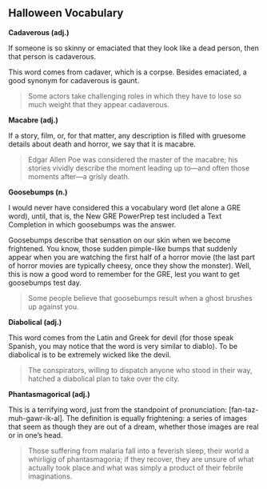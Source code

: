 ## Halloween Vocabulary

**Cadaverous (adj.)**

If someone is so skinny or emaciated that they look like a dead person, then that person is cadaverous.

This word comes from cadaver, which is a corpse. Besides emaciated, a good synonym for cadaverous is gaunt.

> Some actors take challenging roles in which they have to lose so much weight that they appear cadaverous.

**Macabre (adj.)**

If a story, film, or, for that matter, any description is filled with gruesome details about death and horror, we say that it is macabre.

> Edgar Allen Poe was considered the master of the macabre; his stories vividly describe the moment leading up to—and often those moments after—a grisly death.

**Goosebumps (n.)**

I would never have considered this a vocabulary word (let alone a GRE word), until, that is, the New GRE PowerPrep test included a Text Completion in which goosebumps was the answer.

Goosebumps describe that sensation on our skin when we become frightened. You know, those sudden pimple-like bumps that suddenly appear when you are watching the first half of a horror movie (the last part of horror movies are typically cheesy, once they show the monster).
Well, this is now a good word to remember for the GRE, lest you want to get goosebumps test day.

> Some people believe that goosebumps result when a ghost brushes up against you.

**Diabolical (adj.)**

This word comes from the Latin and Greek for devil (for those speak Spanish, you may notice that the word is very similar to diablo). To be diabolical is to be extremely wicked like the devil.

> The conspirators, willing to dispatch anyone who stood in their way, hatched a diabolical plan to take over the city.

**Phantasmagorical (adj.)**

This is a terrifying word, just from the standpoint of pronunciation: [fan-taz-muh-gawr-ik-al]. The definition is equally frightening: a series of images that seem as though they are out of a dream, whether those images are real or in one’s head.

> Those suffering from malaria fall into a feverish sleep, their world a whirligig of phantasmagoria; if they recover, they are unsure of what actually took place and what was simply a product of their febrile imaginations.